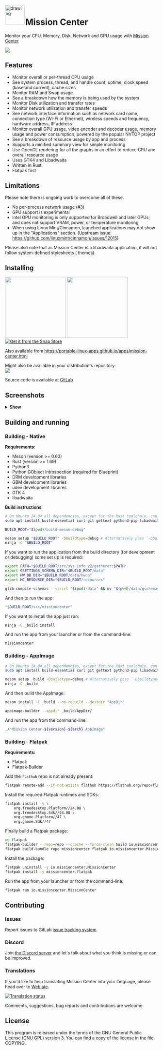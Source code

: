 <img align="left"  src="https://gitlab.com/mission-center-devs/mission-center/-/raw/main/data/icons/hicolor/scalable/apps/io.missioncenter.MissionCenter.svg" alt="drawing" width="64"/> 

# Mission Center

Monitor your CPU, Memory, Disk, Network and GPU usage with [Mission Center](https://missioncenter.io/)

![](https://gitlab.com/mission-center-devs/mission-center/-/raw/main/screenshots/0001-cpu-multi.png)

## Features

* Monitor overall or per-thread CPU usage
* See system process, thread, and handle count, uptime, clock speed (base and current), cache sizes
* Monitor RAM and Swap usage
* See a breakdown how the memory is being used by the system
* Monitor Disk utilization and transfer rates
* Monitor network utilization and transfer speeds
* See network interface information such as network card name, connection type (Wi-Fi or Ethernet), wireless speeds and
  frequency, hardware address, IP address
* Monitor overall GPU usage, video encoder and decoder usage, memory usage and power consumption, powered by the popular
  NVTOP project
* See a breakdown of resource usage by app and process
* Supports a minified summary view for simple monitoring
* Use OpenGL rendering for all the graphs in an effort to reduce CPU and overall resource usage
* Uses GTK4 and Libadwaita
* Written in Rust
* Flatpak first

## Limitations

Please note there is ongoing work to overcome all of these.

* No per-process network usage ([#3](https://gitlab.com/mission-center-devs/mission-center/-/issues/3))
* GPU support is experimental
* Intel GPU monitoring is only supported for Broadwell and later GPUs; and does not support VRAM, power, or temperature
  monitoring.
* When using Linux Mint/Cinnamon, launched applications may not show up in the "Applications" section. (Upstream
  issue: https://github.com/linuxmint/cinnamon/issues/12015)

Please also note that as Mission Center is a libadwaita application, it will not follow system-defined stylesheets (
themes).

## Installing

<a href="https://gitlab.com/mission-center-devs/mission-center/-/jobs/8004560208/artifacts/raw/MissionCenter-x86_64.AppImage"><img src="https://raw.githubusercontent.com/AppImage/docs.appimage.org/master/source/_static/img/download-appimage-banner.svg" width=200/></a>
<a href="https://flathub.org/apps/io.missioncenter.MissionCenter"><img src="https://dl.flathub.org/assets/badges/flathub-badge-en.svg" width=200/></a>
<a href="https://snapcraft.io/mission-center"><img alt="Get it from the Snap Store" src="https://snapcraft.io/static/images/badges/en/snap-store-black.svg" /></a>


Also available from https://portable-linux-apps.github.io/apps/mission-center.html

Might also be available in your distribution's repository:  
[![](https://repology.org/badge/vertical-allrepos/mission-center.svg)](https://repology.org/project/mission-center/versions)

Source code is available at [GitLab](https://gitlab.com/mission-center-devs/mission-center)

## Screenshots

<details>
  <summary><b>Show</b></summary>

  <br/>

*CPU overall view*  
![](https://gitlab.com/mission-center-devs/mission-center/-/raw/main/screenshots/0002-cpu-overall.png)

*Memory view*  
![](https://gitlab.com/mission-center-devs/mission-center/-/raw/main/screenshots/0003-memory.png)

*Disk view*  
![](https://gitlab.com/mission-center-devs/mission-center/-/raw/main/screenshots/0004-disk.png)

*Ethernet and Wi-Fi view*  
![](https://gitlab.com/mission-center-devs/mission-center/-/raw/main/screenshots/0005-net-wired.png)
![](https://gitlab.com/mission-center-devs/mission-center/-/raw/main/screenshots/0006-net-wireless.png)

*GPU view*  
![](https://gitlab.com/mission-center-devs/mission-center/-/raw/main/screenshots/0007-gpu-amd.png)
![](https://gitlab.com/mission-center-devs/mission-center/-/raw/main/screenshots/0008-gpu-nvidia.png)

*Apps page*  
![](https://gitlab.com/mission-center-devs/mission-center/-/raw/main/screenshots/0009-apps.png)
![](https://gitlab.com/mission-center-devs/mission-center/-/raw/main/screenshots/0010-apps-filter.png)

*Services page*
![](https://gitlab.com/mission-center-devs/mission-center/-/raw/main/screenshots/0018-services.png)
![](https://gitlab.com/mission-center-devs/mission-center/-/raw/main/screenshots/019-services-filter.png)
![](https://gitlab.com/mission-center-devs/mission-center/-/raw/main/screenshots/0020-service-details.png)

*Dark mode*  
![](https://gitlab.com/mission-center-devs/mission-center/-/raw/main/screenshots/0011-cpu-dark.png)
![](https://gitlab.com/mission-center-devs/mission-center/-/raw/main/screenshots/0012-disk-dark.png)
![](https://gitlab.com/mission-center-devs/mission-center/-/raw/main/screenshots/0013-gpu-nvidia-dark.png)
![](https://gitlab.com/mission-center-devs/mission-center/-/raw/main/screenshots/0014-apps-dark.png)
![](https://gitlab.com/mission-center-devs/mission-center/-/raw/main/screenshots/0021-services-dark.png)

*Summary view*  
![](https://gitlab.com/mission-center-devs/mission-center/-/raw/main/screenshots/0015-cpu-summary-view.png)
![](https://gitlab.com/mission-center-devs/mission-center/-/raw/main/screenshots/0016-cpu-summary-view-dark.png)

  </details>

## Building and running

### Building - Native

**Requirements:**

* Meson (version >= 0.63)
* Rust (version >= 1.69)
* Python3
* Python GObject Introspection (required for Blueprint)
* DRM development libraries
* GBM development libraries
* udev development libraires
* GTK 4
* libadwaita

**Build instructions**

```bash
# On Ubuntu 24.04 all dependencies, except for the Rust toolchain, can be installed with:
sudo apt install build-essential curl git gettext python3-pip libadwaita-1-dev python3-gi libudev-dev libdrm-dev libgbm-dev desktop-file-utils meson libdbus-1-dev pkg-config

BUILD_ROOT="$(pwd)/build-meson-debug"

meson setup "$BUILD_ROOT" -Dbuildtype=debug # Alternatively pass `-Dbuildtype=release` for a release build
ninja -C "$BUILD_ROOT"
```

If you want to run the application from the build directory (for development or debugging) some set up is required:

```bash
export PATH="$BUILD_ROOT/src/sys_info_v2/gatherer:$PATH"
export GSETTINGS_SCHEMA_DIR="$BUILD_ROOT/data"
export HW_DB_DIR="$BUILD_ROOT/data/hwdb"
export MC_RESOURCE_DIR="$BUILD_ROOT/resources"

glib-compile-schemas --strict "$(pwd)/data" && mv "$(pwd)/data/gschemas.compiled" "$BUILD_ROOT/data/"
```

And then to run the app:

```bash
"$BUILD_ROOT/src/missioncenter"
```

If you want to install the app just run:

```bash
ninja -C _build install
```

And run the app from your launcher or from the command-line:

```bash
missioncenter
```

### Building - AppImage

```bash
# On Ubuntu 24.04 all dependencies, except for the Rust toolchain, can be installed with:
sudo apt install build-essential curl git gettext python3-pip libadwaita-1-dev python3-gi libudev-dev libdrm-dev libgbm-dev desktop-file-utils meson

meson setup _build -Dbuildtype=debug # Alternatively pass `-Dbuildtype=release` for a release build
ninja -C _build
```

And then build the AppImage:

```bash
meson install -C _build --no-rebuild --destdir "AppDir"

appimage-builder --appdir _build/AppDir/ 
```

And run the app from the command-line:

```bash
./"Mission Center-${version}-${arch}.AppImage"
```

### Building - Flatpak

**Requirements:**

* Flatpak
* Flatpak-Builder

Add the `flathub` repo is not already present:

```bash
flatpak remote-add --if-not-exists flathub https://flathub.org/repo/flathub.flatpakrepo
```

Install the required Flatpak runtimes and SDKs:

```bash
flatpak install -y \
    org.freedesktop.Platform//24.08 \
    org.freedesktop.Sdk//24.08 \
    org.gnome.Platform//47 \
    org.gnome.Sdk//47
```

Finally build a Flatpak package:

```bash
cd flatpak
flatpak-builder --repo=repo --ccache --force-clean build io.missioncenter.MissionCenter.json
flatpak build-bundle repo missioncenter.flatpak io.missioncenter.MissionCenter
```

Install the package:

```bash
flatpak uninstall -y io.missioncenter.MissionCenter
flatpak install -y missioncenter.flatpak
```

Run the app from your launcher or from the command-line:

```bash
flatpak run io.missioncenter.MissionCenter
```

## Contributing

### Issues

Report issues to GitLab [issue tracking system](https://gitlab.com/mission-center-devs/mission-center/-/issues).

### Discord

Join [the Discord server](https://discord.gg/RG7QTeB9yk) and let's talk about what you think is missing or can be
improved.

### Translations

If you'd like to help translating Mission Center into your language, please head over
to [Weblate](https://hosted.weblate.org/engage/mission-center/).

<a href="https://hosted.weblate.org/engage/mission-center/">
  <img src="https://hosted.weblate.org/widgets/mission-center/-/mission-center/multi-auto.svg" alt="Translation status" />
</a>

Comments, suggestions, bug reports and contributions are welcome.

## License

This program is released under the terms of the GNU General Public License (GNU GPL) version 3. You can find a copy of
the license in the file COPYING.
